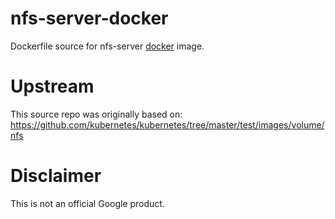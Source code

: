 nfs-server-docker
============

Dockerfile source for nfs-server [docker](https://docker.io) image.

# Upstream
This source repo was originally based on:
https://github.com/kubernetes/kubernetes/tree/master/test/images/volume/nfs

# Disclaimer
This is not an official Google product.
